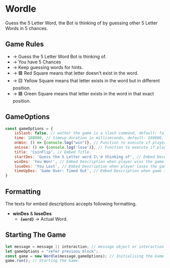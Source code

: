 # Wordle 
Guess the 5 Letter Word, the Bot is thinking of by guessing other 5 Letter Words in 5 chances.

## Game Rules
- -> Guess the 5 Letter Word Bot is thinking of.
- -> You have 5 Chances
- -> Keep guessing words for hints.
- -> 🟥 Red Square means that letter doesn't exist in the word.
- -> 🟨 Yellow Square means that letter exists in the word but in different position.
- -> 🟩 Green Square means that letter exists in the word in that exact position.

## GameOptions
```js
const gameOptions = {
    isSlash: false, // wether the game is a slash command, default: false.
    time: 180000, // timeup duration in milliseconds, default: 180000.
    onWin: () => {console.log("win")}, // Function to execute if player wins the game.
    onLose: () => {console.log('lose')}, // Function to execute if player loses the game.
    title: 'CoinFlip', // Embed Title.
    startDes: 'Guess the 5 Letter word I\'m thinking of', // Embed Description when game starts
    winDes: 'You Won!', // Embed Description when player wins the game.
    loseDes: 'You Lost', // Embed Description when player loses the game.
    timeUpDes: 'Game Over: Timed Out', // Embed Description when game times out.
}
```
## Formatting
The texts for embed descriptions accepts following formatting.
- **winDes** & **loseDes**
  - **`{word}`** -> Actual Word.

## Starting The Game
```js
let message = message || interaction; // message object or interaction object
let gameOptions = "refer previous block";
const game = new Wordle(message,gameOptions); // Initialising the Game.
game.run(); // Starting the Game.
```